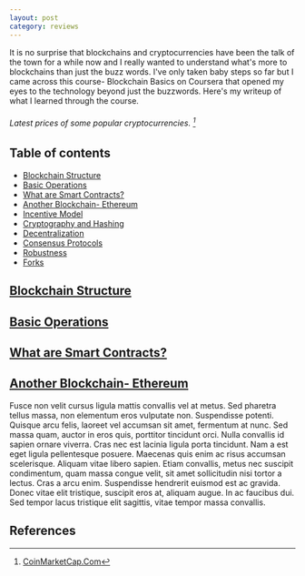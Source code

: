 ```yaml
---
layout: post
category: reviews
---
```


It is no surprise that blockchains and cryptocurrencies have been the talk of the town for a while now and I really wanted to understand what's more to blockchains than just the buzz words. I've only taken baby steps so far but I came across this course- Blockchain Basics on Coursera that opened my eyes to the technology beyond just the buzzwords. Here's my writeup of what I learned through the course.
<p>

</p>

<script type="text/javascript" src="https://files.coinmarketcap.com/static/widget/coinPriceBlock.js"></script><div id="coinmarketcap-widget-coin-price-block" coins="1,1027,825,74" currency="USD" theme="light" transparent="false" show-symbol-logo="true"></div>

###### Latest prices of some popular cryptocurrencies. [^1]


## Table of contents
- [Blockchain Structure](#blockchain-structure)
- [Basic Operations](#basic-operations)
- [What are Smart Contracts?](#smart-contracts)
- [Another Blockchain- Ethereum](#ethereum)
- [Incentive Model](#incentive-model)
- [Cryptography and Hashing](#cryptography-and-hashing)
- [Decentralization](#decentralization)
- [Consensus Protocols](#consensus-protocols)
- [Robustness](#robustness)
- [Forks](#forks)

## [Blockchain Structure](#blockchain-structure)



## [Basic Operations](#basic-operations)



## [What are Smart Contracts?](#smart-contracts)



## [Another Blockchain- Ethereum](#ethereum)

Fusce non velit cursus ligula mattis convallis vel at metus. Sed pharetra tellus massa, non elementum eros vulputate non. Suspendisse potenti. Quisque arcu felis, laoreet vel accumsan sit amet, fermentum at nunc. Sed massa quam, auctor in eros quis, porttitor tincidunt orci. Nulla convallis id sapien ornare viverra. Cras nec est lacinia ligula porta tincidunt. Nam a est eget ligula pellentesque posuere. Maecenas quis enim ac risus accumsan scelerisque. Aliquam vitae libero sapien. Etiam convallis, metus nec suscipit condimentum, quam massa congue velit, sit amet sollicitudin nisi tortor a lectus. Cras a arcu enim. Suspendisse hendrerit euismod est ac gravida. Donec vitae elit tristique, suscipit eros at, aliquam augue. In ac faucibus dui. Sed tempor lacus tristique elit sagittis, vitae tempor massa convallis.

## References

[^1]: [CoinMarketCap.Com](https://www.coinmarketcap.com)

